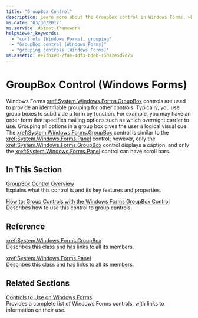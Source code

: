 ```yaml
---
title: "GroupBox Control"
description: Learn more about the GroupBox control in Windows Forms, which is used to provide an identifiable grouping for other controls.
ms.date: "03/30/2017"
ms.service: dotnet-framework
helpviewer_keywords: 
  - "controls [Windows Forms], grouping"
  - "GroupBox control [Windows Forms]"
  - "grouping controls [Windows Forms]"
ms.assetid: ee7fb3ed-2fae-4df3-bdeb-15d42e5d7d75
---
```

# GroupBox Control (Windows Forms)

Windows Forms <xref:System.Windows.Forms.GroupBox> controls are used to provide an identifiable grouping for other controls. Typically, you use group boxes to subdivide a form by function. For example, you may have an order form that specifies mailing options such as which overnight carrier to use. Grouping all options in a group box gives the user a logical visual cue. The <xref:System.Windows.Forms.GroupBox> control is similar to the <xref:System.Windows.Forms.Panel> control; however, only the <xref:System.Windows.Forms.GroupBox> control displays a caption, and only the <xref:System.Windows.Forms.Panel> control can have scroll bars.  
  
## In This Section  

[GroupBox Control Overview](groupbox-control-overview-windows-forms.md)  
Explains what this control is and its key features and properties.  
  
[How to: Group Controls with the Windows Forms GroupBox Control](how-to-group-controls-with-the-windows-forms-groupbox-control.md)  
Describes how to use this control to group controls.  
  
## Reference  

<xref:System.Windows.Forms.GroupBox>  
Describes this class and has links to all its members.  
  
<xref:System.Windows.Forms.Panel>  
Describes this class and has links to all its members.  
  
## Related Sections  

[Controls to Use on Windows Forms](controls-to-use-on-windows-forms.md)  
Provides a complete list of Windows Forms controls, with links to information on their use.
